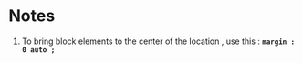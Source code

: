 # Notes

1. To bring block elements to the center of the location , use this : **`margin : 0 auto ;`**
